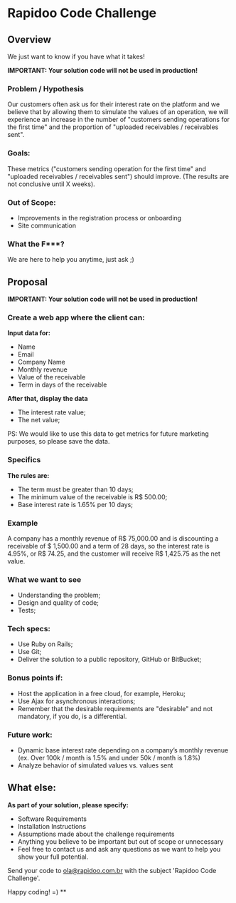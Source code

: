 # Rapidoo Code Challenge

## Overview
We just want to know if you have what it takes!

**IMPORTANT: Your solution code will not be used in production!**

### Problem / Hypothesis
Our customers often ask us for their interest rate on the platform and we believe that by allowing them to simulate the values of an operation, we will experience an increase in the number of "customers sending operations for the first time" and the proportion of "uploaded receivables / receivables sent".
 
### Goals:
These metrics ("customers sending operation for the first time" and "uploaded receivables / receivables sent") should improve. (The results are not conclusive until X weeks).
 
### Out of Scope:
 - Improvements in the registration process or onboarding
 - Site communication
 
### What the F***?
We are here to help you anytime, just ask ;)
 
## Proposal
**IMPORTANT: Your solution code will not be used in production!**
 
### Create a web app where the client can:
**Input data for:**
 - Name
 - Email
 - Company Name
 - Monthly revenue
 - Value of the receivable
 - Term in days of the receivable
 
**After that, display the data**
 - The interest rate value;
 - The net value;
 
PS: We would like to use this data to get metrics for future marketing purposes, so please save the data.
 
### Specifics
 
**The rules are:**
 - The term must be greater than 10 days;
 - The minimum value of the receivable is R$ 500.00;
 - Base interest rate is 1.65% per 10 days;
 
### Example
A company has a monthly revenue of R$ 75,000.00 and is discounting a receivable of $ 1,500.00 and a term of 28 days, so the interest rate is 4.95%, or R$ 74.25, and the customer will receive R$ 1,425.75 as the net value.
 
### What we want to see
 - Understanding the problem;
 - Design and quality of code;
 - Tests;
 
### Tech specs:
 - Use Ruby on Rails;
 - Use Git;
 - Deliver the solution to a public repository, GitHub or BitBucket;
 
### Bonus points if:
 - Host the application in a free cloud, for example, Heroku;
 - Use Ajax for asynchronous interactions;
 - Remember that the desirable requirements are "desirable" and not mandatory, if you do, is a differential.
 
### Future work:
 - Dynamic base interest rate depending on a company’s monthly revenue (ex. Over 100k / month is 1.5% and under 50k / month is 1.8%)
 - Analyze behavior of simulated values vs. values sent
 
## What else:
 
**As part of your solution, please specify:**
 - Software Requirements
 - Installation Instructions
 - Assumptions made about the challenge requirements
 - Anything you believe to be important but out of scope or unnecessary
 - Feel free to contact us and ask any questions as we want to help you show your full potential.
 
Send your code to ola@rapidoo.com.br with the subject 'Rapidoo Code Challenge'.
 
Happy coding! =) **
